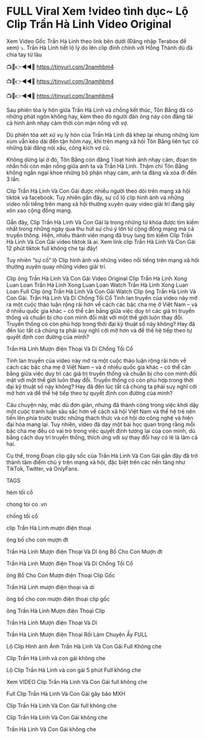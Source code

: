 # FULL Viral Xem !video tình dục~ Lộ Clip Trần Hà Linh Video Original  

Xem Video Gốc Trần Hà Linh theo link bên dưới (Đăng nhập Terabox để xem) ⤵️. Trần Hà Linh tiết lộ lý do lên clip đính chính với Hồng Thành dù đã chia tay từ lâu

📺📱👉◄◄🔴  https://tinyurl.com/3namhbm4

 📺📱👉◄◄🔴  https://tinyurl.com/3namhbm4

📺📱👉◄◄🔴  https://tinyurl.com/3namhbm4


Sau phiên tòa ly hôn giữa Trần Hà Linh và chồng kết thúc, Tôn Bằng đã có những phát ngôn không hay, kèm theo đó người đàn ông này còn đăng tải cả hình ảnh nhạy cảm thời còn mặn nồng với vợ.

Dù phiên tòa xét xử vụ ly hôn của Trần Hà Linh đã khép lại nhưng những lùm xùm vẫn kéo dài đến tận hôm nay, khi trên mạng xã hội Tôn Bằng liên tục có những bài đăng nói xấu, công kích vợ cũ.

Không dừng lại ở đó, Tôn Bằng còn đăng 1 loạt hình ảnh nhạy cảm, đoạn tin nhắn hồi còn mặn nồng giữa anh ta và Trần Hà Linh. Thậm chí Tôn Bằng không ngần ngại khoe những bộ phận nhạy cảm, anh ta đăng và xóa đi đến 3 lần.

Clip Trần Hà Linh Và Con Gái được nhiều người theo dõi trên mạng xã hội tiktok và facebook. Tuy nhiên gần đây, sự cố lộ clip hình ảnh và những video nổi tiếng trên mạng xã hội thường xuyên quay video giải trí đang gây xôn xao cộng đồng mạng.

Gần đây, Clip Trần Hà Linh Và Con Gái là trong những từ khóa được tìm kiếm nhất trong những ngày qua thu hút sự chú ý lớn từ cộng đồng mạng mà cả truyền thông. Hiện, nhiều thành viên mạng đã truy lung tìm kiếm Clip Trần Hà Linh Và Con Gái video tiktok là ai. Xem link clip Trần Hà Linh Và Con Gái 12 phút tiktok full không che tại đây!

Tuy nhiên “sự cố” lộ Clip hình ảnh và những video nổi tiếng trên mạng xã hội thường xuyên quay những video giải trí.

Clip ông Trần Hà Linh Và Con Gái Video Original Clip Trần Hà Linh Xong Luan Loan Trần Hà Linh Xong Luan Loan Watch Trần Hà Linh Xong Luan Loan Full Clip ông Trần Hà Linh Và Con Gái Watch Clip ông Trần Hà Linh Và Con Gái. Trần Hà Linh Và Dí Chống Tối Cổ Tính lan truyền của video này mở ra một cuộc thảo luận rộng rãi hơn về cách các bậc cha mẹ ở Việt Nam – và ở nhiều quốc gia khác – có thể cân bằng giữa việc duy trì các giá trị truyền thống và chuẩn bị cho con mình đối mặt với một thế giới luôn thay đổi. Truyền thống có còn phù hợp trong thời đại kỹ thuật số này không? Hay đã đến lúc tất cả chúng ta phải suy nghĩ cởi mở hơn và để thế hệ tiếp theo tự quyết định con đường của mình?

Trần Hà Linh Mượn điện Thoại Và Dí Chống Tối Cổ

Tính lan truyền của video này mở ra một cuộc thảo luận rộng rãi hơn về cách các bậc cha mẹ ở Việt Nam – và ở nhiều quốc gia khác – có thể cân bằng giữa việc duy trì các giá trị truyền thống và chuẩn bị cho con mình đối mặt với một thế giới luôn thay đổi. Truyền thống có còn phù hợp trong thời đại kỹ thuật số này không? Hay đã đến lúc tất cả chúng ta phải suy nghĩ cởi mở hơn và để thế hệ tiếp theo tự quyết định con đường của mình?

Câu chuyện này, mặc dù đơn giản, nhưng đã thành công trong việc khơi dậy một cuộc tranh luận sâu sắc hơn về cách xã hội Việt Nam và thế hệ trẻ nên tiến lên phía trước trước những thách thức và cơ hội do công nghệ và hiện đại hóa mang lại. Tuy nhiên, video đã dạy một bài học quan trọng rằng mỗi bậc cha mẹ đều có vai trò trong việc quyết định tương lai của con mình, dù bằng cách duy trì truyền thống, thích ứng với sự thay đổi hay có lẽ là làm cả hai.

Cụ thể, trong Đoạn clip gây sốc của Trần Hà Linh Và Con Gái gần đây đã trở thành tâm điểm chú ý trên mạng xã hội, đặc biệt trên các nền tảng như TikTok, Twitter, và OnlyFans.

TAGS

hẻm tối cổ

chong toi co .vn

chống tối cổ

clip Trần Hà Linh mượn điện thoại

ông bố cho con mượn đt

Trần Hà Linh Mượn điện Thoại Và Dí ông Bố Cho Con Mượn đt

Trần Hà Linh Mượn điện Thoại Và Dí Chống Tối Cổ

ông Bố Cho Con Mượn điện Thoại Clip Gốc

Trần Hà Linh mượn điện thoại và dí

ông bố cho con mượn điện thoại clip gốc

ông Trần Hà Linh Mượn điện Thoại Clip

Trần Hà Linh Mượn điện Thoại Và Dí

Trần Hà Linh Mượn điện Thoại Rồi Làm Chuyện Ấy FULL

Lộ Clip Hình ảnh Ánh Trần Hà Linh Và Con Gái Full Không che

Clip Trần Hà Linh và con gái không che

Lộ Clip Trần Hà Linh và con gái 5 phút Full không che

Xem VIDEO Clip Trần Hà Linh Và Con Gái full không che

Full Clip Trần Hà Linh Và Con Gái gây bão MXH

Clip Trần Hà Linh Và Con Gái full không che

Clip Trần Hà Linh Và Con Gái không che

Trần Hà Linh Và Con Gái không che


